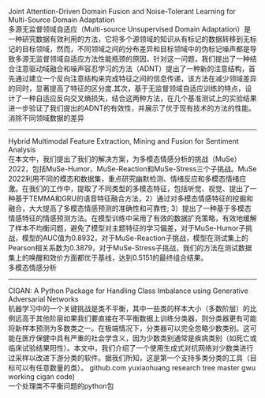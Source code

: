 Joint Attention-Driven Domain Fusion and Noise-Tolerant Learning for Multi-Source Domain Adaptation    
多源无监督领域自适应（Multi-source Unsupervised Domain Adaptation）是一种研究数据有效利用的方法，它将多个源领域的知识从有标记的数据转移到无标记的目标领域，然而，不同领域之间的分布差异和目标领域中的伪标记噪声都是导致多源无监督领域自适应方法性能瓶颈的原因，针对这一问题，我们提出了一种结合注意驱动域融合和噪声容忍学习的方法（ADNT）提出了一种新的注意结构，首先通过建立一个反向注意结构来完成特征之间的信息传递，该方法在减少领域差异的同时，显著提高了特征的区分度.其次，基于无监督领域自适应训练的特点，设计了一种自适应反向交叉熵损失，结合这两种方法，在几个基准测试上的实验结果进一步验证了我们提出的ADNT的有效性，并展示了优于现有技术的方法的性能。     
消除不同领域数据的差异  

-----
 Hybrid Multimodal Feature Extraction, Mining and Fusion for Sentiment Analysis     
 在本文中，我们提出了我们的解决方案，为多模态情感分析的挑战（MuSe）2022，包括MuSe-Humor、MuSe-Reaction和MuSe-Stress三个子挑战。MuSe 2022利用不同的模态和数据集，重点研究幽默检测、情绪反应和多模态情绪应激。在我们的工作中，提取了不同类型的多模态特征，包括听觉、视觉、提出了一种基于TEMMA和GRU的语音特征融合方法，2）通过对多模态情感特征的挖掘和融合，大大提高了多模态情感预测的准确性和可靠性; 3）提出了一种基于多模态情感特征的情感预测方法。在模型训练中采用了有效的数据扩充策略，有效地缓解了样本不均衡问题，避免了模型对主题特征的学习偏差，对于MuSe-Humor子挑战，模型的AUC值为0.8932，对于MuSe-Reaction子挑战，模型在测试集上的Pearson相关系数为0.3879，对于MuSe-Stress子挑战，我们的方法在测试数据集上的唤醒和效价方面都优于基线，达到0.5151的最终组合结果。    
 多模态情感分析

 ------
 CIGAN: A Python Package for Handling Class Imbalance using Generative Adversarial Networks     
 机器学习中的一个关键挑战是类不平衡，其中一些类的样本大小（多数阶层）的比例远高于其他阶层如果我们要直接在不平衡数据上训练分类器，则分类器更有可能将新样本预测为多数类之一。在极端情况下，分类器可以完全忽略少数类别。这可能在医疗保健中具有严重的社会学含义，因为少数类别通常是疾病类别（如死亡或临床试验结果阳性）。本文中，我们介绍了一个使用生成式对抗网络对少数类进行过采样以改进下游分类的软件。据我们所知，这是第一个支持多类分类的工具（目标可以有任意数量的类）。 github.com yuxiaohuang research tree master gwu working cigan code)   
 一个处理类不平衡问题的python包